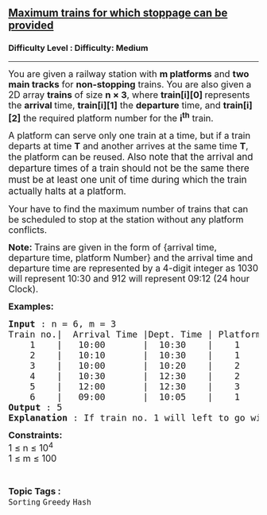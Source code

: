 <h2><a href="https://www.geeksforgeeks.org/problems/maximum-trains-for-which-stoppage-can-be-provided/1?page=7&category=Hash&sortBy=submissions">Maximum trains for which stoppage can be provided</a></h2><h3>Difficulty Level : Difficulty: Medium</h3><hr><div class="problems_problem_content__Xm_eO"><p><span style="font-size: 18px;"><span style="font-size: 18px;">You are given a railway station with <strong>m platforms</strong> and <strong>two main tracks</strong> for <strong>non-stopping</strong> trains. You are also given a 2D array&nbsp;</span></span><strong><span style="font-size: 18px;">trains</span></strong><span style="font-size: 18px;"> of size <strong>n × 3</strong>, where <strong>train[i][0] </strong>represents the <strong>arrival </strong>time, <strong>train[i][1]</strong>&nbsp;the <strong>departure</strong> time, and <strong>train[i][2]</strong> the required platform number for the <strong>i<sup>th</sup></strong> train. </span></p>
<p><span style="font-size: 18px;">A platform can serve only one train at a time, but if a train departs at time <strong>T</strong> and another arrives at the same time <strong>T</strong>, the platform can be reused. </span><span style="font-size: 14pt;">Also note that the arrival and departure times of a train should not be the same there must be at least one unit of time during which the train actually halts at a platform.</span></p>
<p><span style="font-size: 18px;">Your have to find the maximum number of trains that can be scheduled to stop at the station without any platform conflicts.</span></p>
<p><span style="font-size: 18px;"><strong>Note: </strong>Trains&nbsp;are&nbsp;given in the&nbsp;form of {arrival time, departure time, platform Number} and the&nbsp;arrival time and departure time are represented by a 4-digit integer as 1030 will represent 10:30 and 912 will represent 09:12 (24 hour Clock).</span></p>
<p><strong><span style="font-size: 18px;">Examples:</span></strong></p>
<pre><span style="font-size: 18px;"><strong>Input</strong> : n = 6, m = 3 
Train no.|  Arrival Time |Dept. Time | Platform No.
    1    |   10:00       |  10:30    |    1
    2    |   10:10       |  10:30    |    1
    3    |   10:00       |  10:20    |    2
    4    |   10:30       |  12:30    |    2
    5    |   12:00       |  12:30    |    3
    6    |   09:00       |  10:05    |    1
<strong>Output</strong> : 5
<strong>Explanation</strong> : If train no. 1 will left to go without stoppage then 2 and 6 can easily be accommodated on platform 1. And 3 and 4 on platform 2 and 5 on platform 3.</span></pre>
<p><span style="font-size: 18px;"><strong>Constraints:<br></strong></span><span style="font-size: 18px;">1 ≤ n ≤ 10<sup>4<br></sup></span><span style="font-size: 18px;">1 ≤ m ≤ 100</span>&nbsp;</p></div><br><p><span style=font-size:18px><strong>Topic Tags : </strong><br><code>Sorting</code>&nbsp;<code>Greedy</code>&nbsp;<code>Hash</code>&nbsp;